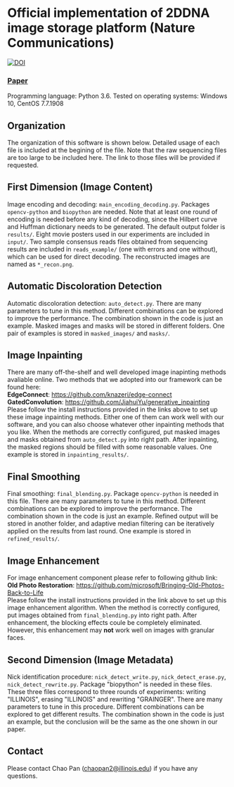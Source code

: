 # Official implementation of 2DDNA image storage platform (Nature Communications)
[![DOI](https://zenodo.org/badge/345400059.svg)](https://zenodo.org/badge/latestdoi/345400059)
### [Paper](https://www.nature.com/articles/s41467-022-30140-x)

Programming language: Python 3.6. Tested on operating systems: Windows 10, CentOS 7.7.1908

## Organization
The organization of this software is shown below. Detailed usage of each file is included at the begining of the file. 
Note that the raw sequencing files are too large to be included here. The link to those files will be provided if 
requested.

## First Dimension (Image Content)
Image encoding and decoding: `main_encoding_decoding.py`. Packages `opencv-python` and `biopython` are needed. Note that at least one round of encoding is needed before any kind of decoding, since the Hilbert curve and Huffman dictionary needs to be generated. The default output folder is `results/`. Eight movie posters used in our experiments are included in `input/`. Two sample consensus reads files obtained from sequencing results are included in `reads_example/` (one with errors and one without), which can be used for direct decoding. The reconstructed images are named as `*_recon.png`.

## Automatic Discoloration Detection
Automatic discoloration detection: `auto_detect.py`. There are many parameters to tune in this method. Different combinations can be explored to improve the performance. The
combination shown in the code is just an example. Masked images and masks will be stored in different folders. One pair of examples is stored in `masked_images/` and `masks/`.

## Image Inpainting
There are many off-the-shelf and well developed image inapinting methods avaliable online. Two methods that we adopted into our framework can be found here:<br>
<strong>EdgeConnect</strong>: https://github.com/knazeri/edge-connect<br>
<strong>GatedConvolution</strong>: https://github.com/JiahuiYu/generative_inpainting<br>
Please follow the install instructions provided in the links above to set up these image inpainting methods. Either one of them can work well with our software, and you can also choose whatever other inpainting methods that you like. When the methods are correctly configured, put masked images and masks obtained from `auto_detect.py` into right path. After inpainting, the masked regions should be filled with some reasonable values. One example is stored in `inpainting_results/`.

## Final Smoothing
Final smoothing: `final_blending.py`. Package `opencv-python` is needed in this file. There are many parameters to tune in this method. Different combinations can be explored to improve the performance. The combination shown in the code is just an example. Refined output will be stored in another folder, and adaptive median filtering can be iteratively applied on the results from last round. One example is stored in `refined_results/`.

## Image Enhancement
For image enhancement component please refer to following github link:<br>
<strong>Old Photo Restoration</strong>: https://github.com/microsoft/Bringing-Old-Photos-Back-to-Life<br>
Please follow the install instructions provided in the link above to set up this image enhancement algorithm. When the method is correctly configured, put images obtained from `final_blending.py` into right path. After enhancement, the blocking effects coule be completely eliminated. However, this enhancement may <strong>not</strong> work well on images with granular faces.

## Second Dimension (Image Metadata)
Nick identification procedure: `nick_detect_write.py`, `nick_detect_erase.py`, `nick_detect_rewrite.py`. Package "biopython" is needed in these files. These three files correspond to three rounds of experiments: writing "ILLINOIS", erasing "ILLINOIS" and rewriting "GRAINGER". There are many parameters to tune in this procedure. Different combinations can be explored to get different results. The combination shown in the code is just an example, but the conclusion will be the same as the one shown in our paper.

## Contact
Please contact Chao Pan (chaopan2@illinois.edu) if you have any questions.
